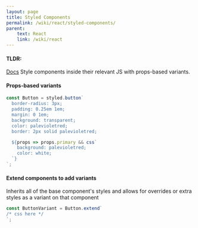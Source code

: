 ```yaml
---
layout: page
title: Styled Components
permalink: /wiki/react/styled-components/
parent:
    text: React
    link: /wiki/react
---
```


#### TLDR:

[Docs](https://www.styled-components.com/docs/)
Style components inside their relevant JS with props-based variants.

#### Props-based variants

```javascript
const Button = styled.button`
  border-radius: 3px;
  padding: 0.25em 1em;
  margin: 0 1em;
  background: transparent;
  color: palevioletred;
  border: 2px solid palevioletred;

  ${props => props.primary && css`
    background: palevioletred;
    color: white;
  `}
`;
```

#### Extend components to add variants

Inherits all of the base component's styles and allows for overrides or extra styles as a variant on that component

```javascript
const ButtonVariant = Button.extend`
/* css here */
`;
```
